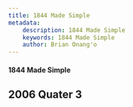 ```yaml
---
title: 1844 Made Simple
metadata:
    description: 1844 Made Simple
    keywords: 1844 Made Simple
    author: Brian Onang'o
---
```


#### 1844 Made Simple

## 2006 Quater 3
